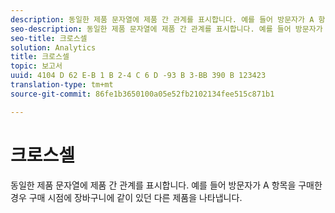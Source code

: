 ```yaml
---
description: 동일한 제품 문자열에 제품 간 관계를 표시합니다. 예를 들어 방문자가 A 항목을 구매한 경우 구매 시점에 장바구니에 같이 있던 다른 제품을 나타냅니다.
seo-description: 동일한 제품 문자열에 제품 간 관계를 표시합니다. 예를 들어 방문자가 A 항목을 구매한 경우 구매 시점에 장바구니에 같이 있던 다른 제품을 나타냅니다.
seo-title: 크로스셀
solution: Analytics
title: 크로스셀
topic: 보고서
uuid: 4104 D 62 E-B 1 B 2-4 C 6 D -93 B 3-BB 390 B 123423
translation-type: tm+mt
source-git-commit: 86fe1b3650100a05e52fb2102134fee515c871b1

---
```



# 크로스셀

동일한 제품 문자열에 제품 간 관계를 표시합니다. 예를 들어 방문자가 A 항목을 구매한 경우 구매 시점에 장바구니에 같이 있던 다른 제품을 나타냅니다.


